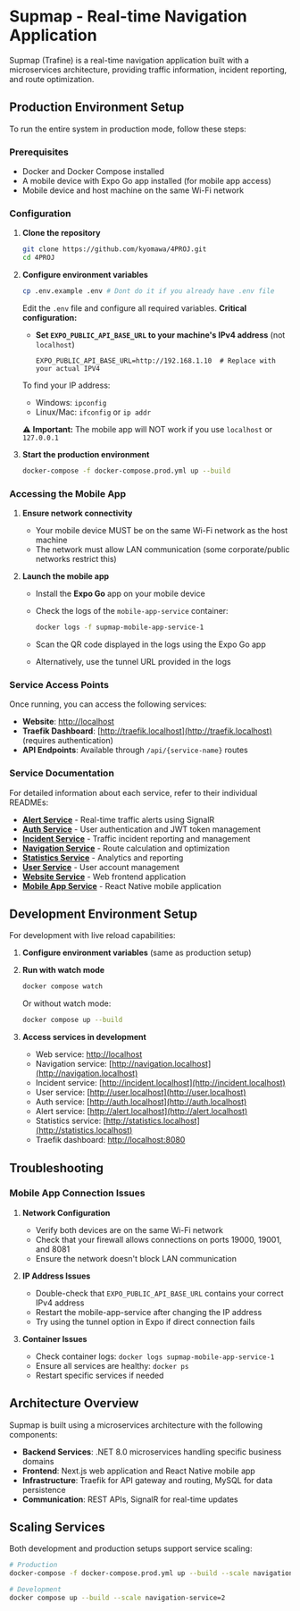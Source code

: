 # Supmap - Real-time Navigation Application

Supmap (Trafine) is a real-time navigation application built with a microservices architecture, providing traffic information, incident reporting, and route optimization.

## Production Environment Setup

To run the entire system in production mode, follow these steps:

### Prerequisites

- Docker and Docker Compose installed
- A mobile device with Expo Go app installed (for mobile app access)
- Mobile device and host machine on the same Wi-Fi network

### Configuration

1. **Clone the repository**

   ```bash
   git clone https://github.com/kyomawa/4PROJ.git
   cd 4PROJ
   ```

2. **Configure environment variables**

   ```bash
   cp .env.example .env # Dont do it if you already have .env file
   ```

   Edit the `.env` file and configure all required variables. **Critical configuration:**

   - **Set `EXPO_PUBLIC_API_BASE_URL` to your machine's IPv4 address** (not `localhost`)

     ```
     EXPO_PUBLIC_API_BASE_URL=http://192.168.1.10  # Replace with your actual IPV4
     ```

   To find your IP address:

   - Windows: `ipconfig`
   - Linux/Mac: `ifconfig` or `ip addr`

   ⚠️ **Important:** The mobile app will NOT work if you use `localhost` or `127.0.0.1`

3. **Start the production environment**
   ```bash
   docker-compose -f docker-compose.prod.yml up --build
   ```

### Accessing the Mobile App

1. **Ensure network connectivity**

   - Your mobile device MUST be on the same Wi-Fi network as the host machine
   - The network must allow LAN communication (some corporate/public networks restrict this)

2. **Launch the mobile app**

   - Install the **Expo Go** app on your mobile device
   - Check the logs of the `mobile-app-service` container:

     ```bash
     docker logs -f supmap-mobile-app-service-1
     ```

   - Scan the QR code displayed in the logs using the Expo Go app
   - Alternatively, use the tunnel URL provided in the logs

### Service Access Points

Once running, you can access the following services:

- **Website**: [http://localhost](http://localhost)
- **Traefik Dashboard**: [http://traefik.localhost](http://traefik.localhost) (requires authentication)
- **API Endpoints**: Available through `/api/{service-name}` routes

### Service Documentation

For detailed information about each service, refer to their individual READMEs:

- **[Alert Service](alert-service/README.MD)** - Real-time traffic alerts using SignalR
- **[Auth Service](auth-service/README.MD)** - User authentication and JWT token management
- **[Incident Service](incident-service/README.MD)** - Traffic incident reporting and management
- **[Navigation Service](navigation-service/README.MD)** - Route calculation and optimization
- **[Statistics Service](statistic-service/README.MD)** - Analytics and reporting
- **[User Service](user-service/README.MD)** - User account management
- **[Website Service](website-service/README.md)** - Web frontend application
- **[Mobile App Service](mobile-app-service/README.MD)** - React Native mobile application

## Development Environment Setup

For development with live reload capabilities:

1. **Configure environment variables** (same as production setup)

2. **Run with watch mode**

   ```bash
   docker compose watch
   ```

   Or without watch mode:

   ```bash
   docker compose up --build
   ```

3. **Access services in development**
   - Web service: [http://localhost](http://localhost)
   - Navigation service: [http://navigation.localhost](http://navigation.localhost)
   - Incident service: [http://incident.localhost](http://incident.localhost)
   - User service: [http://user.localhost](http://user.localhost)
   - Auth service: [http://auth.localhost](http://auth.localhost)
   - Alert service: [http://alert.localhost](http://alert.localhost)
   - Statistics service: [http://statistics.localhost](http://statistics.localhost)
   - Traefik dashboard: [http://localhost:8080](http://localhost:8080)

## Troubleshooting

### Mobile App Connection Issues

1. **Network Configuration**

   - Verify both devices are on the same Wi-Fi network
   - Check that your firewall allows connections on ports 19000, 19001, and 8081
   - Ensure the network doesn't block LAN communication

2. **IP Address Issues**

   - Double-check that `EXPO_PUBLIC_API_BASE_URL` contains your correct IPv4 address
   - Restart the mobile-app-service after changing the IP address
   - Try using the tunnel option in Expo if direct connection fails

3. **Container Issues**
   - Check container logs: `docker logs supmap-mobile-app-service-1`
   - Ensure all services are healthy: `docker ps`
   - Restart specific services if needed

## Architecture Overview

Supmap is built using a microservices architecture with the following components:

- **Backend Services**: .NET 8.0 microservices handling specific business domains
- **Frontend**: Next.js web application and React Native mobile app
- **Infrastructure**: Traefik for API gateway and routing, MySQL for data persistence
- **Communication**: REST APIs, SignalR for real-time updates

## Scaling Services

Both development and production setups support service scaling:

```bash
# Production
docker-compose -f docker-compose.prod.yml up --build --scale navigation-service=2

# Development
docker compose up --build --scale navigation-service=2
```
